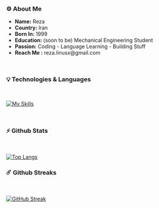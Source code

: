 ### ⚙️ About Me
  <ul>
  	    <li><b>Name:</b> Reza</li>
	    <li><b>Country: </b> Iran</li>
  	    <li><b>Born In: </b> 1999</li>
	    <li><b>Education: </b> (soon to be) Mechanical Engineering Student</li>
	    <li><b>Passion:</b> Coding - Language Learning - Building Stuff</li>
	    <li><b>Reach Me :</b> reza.linusx@gmail.com</li>
</ul>

<br/>

### 💡 Technologies & Languages

  <br />
  
  [![My Skills](https://skillicons.dev/icons?i=html,css,js,ts,react,tailwind,git,github,c,linux,figma,mongodb)](https://skillicons.dev)
  

<br/>

  ### ⚡ Github Stats

  <br />
  
  [![Top Langs](https://github-readme-stats-git-masterrstaa-rickstaa.vercel.app/api/top-langs/?username=rezabr1999&theme=gruvbox&hide_border=true)](https://github.com/rezabr1999/github-readme-stats)

  


### ☄️ Github Streaks</b>

  <br />

  [![GitHub Streak](https://streak-stats.demolab.com?user=rezabr1999&theme=gruvbox&hide_border=true&mode=daily)](https://git.io/streak-stats)
    



